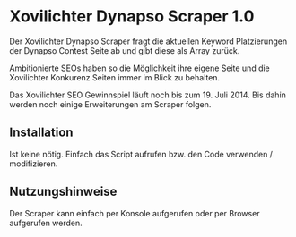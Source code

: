 # Xovilichter Dynapso Scraper 1.0

Der Xovilichter Dynapso Scraper fragt die aktuellen Keyword Platzierungen der Dynapso Contest Seite ab und gibt diese als Array zurück.

Ambitionierte SEOs haben so die Möglichkeit ihre eigene Seite und die Xovilichter Konkurenz Seiten immer im Blick zu behalten. 

Das Xovilichter SEO Gewinnspiel läuft noch bis zum 19. Juli 2014. Bis dahin werden noch einige Erweiterungen am Scraper folgen.

## Installation 

Ist keine nötig. Einfach das Script aufrufen bzw. den Code verwenden / modifizieren.

## Nutzungshinweise

Der Scraper kann einfach per Konsole aufgerufen oder per Browser aufgerufen werden.
